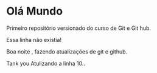# Olá Mundo 
 Primeiro repositório versionado do curso de Git e Git hub.

 Essa linha não existia!

 Boa noite , fazendo atualizações de git e github.
 

 Tank you 
 Atulizando a linha 10..
 

